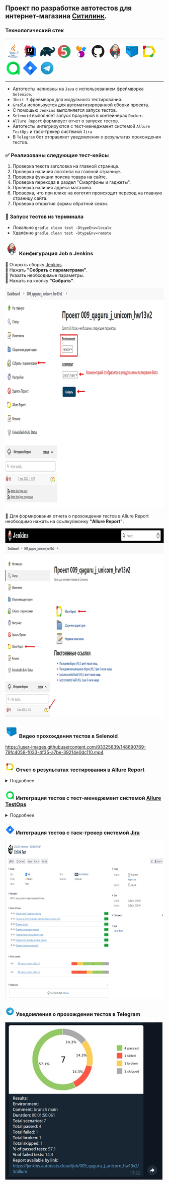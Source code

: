 ## Проект по разработке автотестов для интернет-магазина [Ситилинк](https://www.citilink.ru/ "Ситилинк").
### Технологический стек
________
<img src="image/logo/Java.svg" width="50" height="50"/> <img src="image/logo/Intelij_IDEA.svg" width="50" height="50"/> <img src="image/logo/Gradle.svg" width="50" height="50"/> <img src="image/logo/JUnit5.svg" width="50" height="50"/> <img src="image/logo/Selenide.svg" width="50" height="50"/> <img src="image/logo/GitHub.svg" width="50" height="50"/> <img src="image/logo/Jenkins.svg" width="50" height="50"/> <img src="image/logo/Selenoid.svg" width="50" height="50"/> <img src="image/logo/Allure_Report.svg" width="50" height="50"/> <img src="image/logo/Allure_TestOps.svg" width="50" height="50"/> <img src="image/logo/Jira.svg" width="50" height="50"/> <img src="image/logo/Telegram.svg" width="50" height="50"/>

-----
* Автотесты написаны на ``Java`` с использованием фреймворка ``Selenide``.
* ``JUnit 5`` фреймворк для модульного тестирования.
* ``Gradle`` используется для автоматизированной сборки проекта.
* С помощью ``Jenkins`` выполняется запуск тестов.
* ``Selenoid`` выполняет запуск браузеров в контейнерах ``Docker``.
* ``Allure Report`` формирует отчет о запуске тестов.
* Автотесты интегрируются с тест-менеджмент системой ``Allure TestOps`` и таск-трекер системой ``Jira``
* В ``Telegram`` бот отправляет уведомления о результатах прохождения тестов.

### ✅  Реализованы следующие тест-кейсы
1. Проверка текста заголовка на главной странице.
2. Проверка наличия логотипа на главной странице.
3. Проверка функции поиска товара на сайте.
4. Проверка перехода в раздел "Смартфоны и гаджеты".
5. Проверка наличия адреса магазина.
6. Проверка, что при клике на логотип происходит переход на главную страницу сайта.
7. Проверка открытия формы обратной связи.

### 🚀 Запуск тестов из терминала
* Локально ``gradle clean test -DtypeEnv=locale``
* Удалённо ``gradle clean test -DtypeEnv=remote``

### <img src="image/logo/Jenkins.svg" width="40" height="40"/> Конфигурация Job в Jenkins 
🔴 Открыть сборку [Jenkins](https://jenkins.autotests.cloud/job/009_qaguru_j_unicorn_hw13v2/build?delay=0sec).  
🔴 Нажать **"Собрать с параметрами"**.  
🔴 Указать необходимые параметры.  
🔴 Нажать на кнопку **"Собрать"**.  

<img src="image/screenshots/Jenkins parameters.jpg" width="1000" height="700"/>  

🔴 Для формирования отчета о прохождении тестов в Allure Report необходимо нажать на ссылку/иконку **"Allure Report"**.  

<img src="image/screenshots/allure report1.jpg" width="1000" height="600"/>  

### <img src="image/logo/Selenoid.svg" width="40" height="40"/> Видео прохождения тестов в Selenoid  


<https://user-images.githubusercontent.com/93325839/148690769-79fc4059-f033-4f35-a7be-39214e0dc110.mp4>


### <img src="image/logo/Allure_Report.svg" width="30" height="30"/> Отчет о результатах тестирования в Allure Report

<details>
  <summary>Подробнее</summary>  

  
**1.** Страница «Overview».

<img src="image/screenshots/allure report2.jpg" width="800" height="400"/>  
  

    
  
**2.** Страница «Categories».  

Данная страница предоставляет информацию о распределении дефектов по их видам.

<img src="image/screenshots/allure report3.jpg" width="800" height="400"/>  

    
  
**3.** Страница «Suites».  

На данной странице представляется распределение выполнявшихся тестов по тестовым наборам или классам, в которых находятся тестовые методы.

<img src="image/screenshots/allure report4.jpg" width="800" height="400"/>  

    
  
**4.** Страница «Graphs».

На этой странице можно получить информацию о тестовом прогоне в графическом виде: статус прогона, распределение тестов по их критичности, длительности прохождения, перезапусках, категориях дефектах.  

<img src="image/screenshots/allure report5.jpg" width="800" height="400"/>  

    
  
**5.** Страница «Timeline».  

Данная страница визуализирует временные рамки прохождения каждого теста.  

<img src="image/screenshots/allure report6.jpg" width="800" height="400"/>  

</details>  

### <img src="image/logo/Allure_TestOps.svg" width="30" height="30"/> Интеграция тестов c тест-менеджмент системой [Allure TestOps](https://allure.autotests.cloud/project/862/dashboards)

<details>
  <summary>Подробнее</summary> 

  
📎 **Dashboards.**  

<img src="image/screenshots/testops_dashboards.jpg" width="800" height="400"/>  
  
  

📎 **Test cases.**  

<img src="image/screenshots/testops_testcases.jpg" width="800" height="400"/>  
  
  

📎 **Launches. Запуски тестов.**  

<img src="image/screenshots/launches.jpg" width="800" height="400"/>  
  
  

</details>  

### <img src="image/logo/Jira.svg" width="30" height="30"/> Интеграция тестов c таск-трекер системой [Jira](https://jira.autotests.cloud/browse/HOMEWORK-287)  

<img src="image/screenshots/jiratask.jpg" width="1000" height="500"/>  
 

### <img src="image/logo/Telegram.svg" width="30" height="30"/> Уведомления о прохождении тестов в Telegram  

<img src="image/screenshots/telegram_bot.jpg" width="500" height="500"/>  








